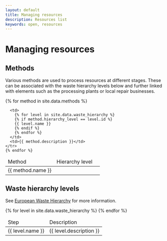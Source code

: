 ```yaml
---
layout: default
title: Managing resources
description: Resources list
keywords: open, resources
---
```


# Managing resources

<h2>Methods</h2>

Various methods are used to process resources at different stages. These can be associated with the waste hierarchy levels below and further linked with elements such as the processing plants or local repair businesses.

<table class="">
  <thead>
    <td>Method</td>
    <td>Hierarchy level</td>
    <td></td>
  </thead>
  <tbody>
    {% for method in site.data.methods %}
    <tr>
      <td>{{ method.name }}</td>

      <td>
        {% for level in site.data.waste_hierarchy %}
        {% if method.hierarchy_level == level.id %}
        {{ level.name }}
        {% endif %}
        {% endfor %}
      </td>
      <td>{{ method.description }}</td>
    </tr>
    {% endfor %}
  </tbody>
</table>


<h2>Waste hierarchy levels</h2>
<p>
See <a href="http://en.wikipedia.org/wiki/European_Waste_Hierarchy">European Waste Hierarchy</a> for more information.
</p>

<table class="">
  <thead>
    <td>Step</td>
    <td>Description</td>
  </thead>
  <tbody>
    {% for level in site.data.waste_hierarchy %}
    <tr>
      <td>{{ level.name }}</td>
      <td>{{ level.description }}</td>
    </tr>
    {% endfor %}
  </tbody>
</table>
